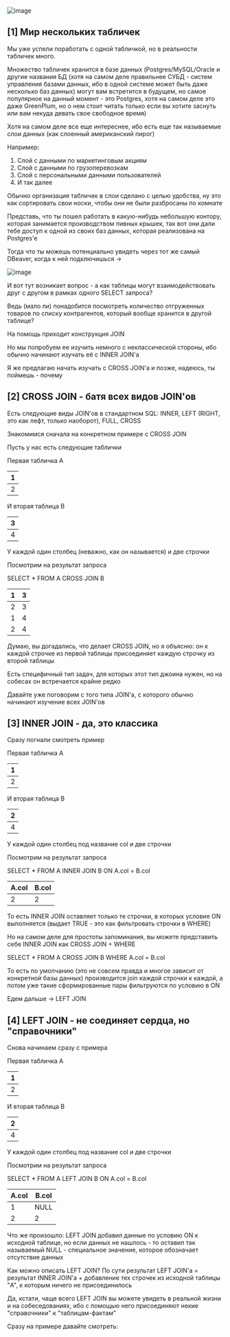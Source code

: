 ![image](https://github.com/user-attachments/assets/bd82951a-abbd-4d4c-9079-3ad9ee02edb9)


## [1] Мир нескольких табличек

Мы уже успели поработать с одной табличкой, но в реальности табличек много.

Множество табличек хранится в базе данных (Postgres/MySQL/Oracle и другие названия БД (хотя на самом деле правильнее СУБД - систем управления базами данных, ибо в одной системе может быть даже несколько баз данных) могут вам встретится в будущем, но самое популярное на данный момент - это Postgres, хотя на самом деле это даже GreenPlum, но о нем стоит читать только если вы хотите заснуть или вам некуда девать свое свободное время) 

Хотя на самом деле все еще интереснее, ибо есть еще так называемые слои данных (как слоенный американский пирог) 

Например:
1. Слой с данными по маркетинговым акциям
2. Слой с данными по грузоперевозкам
3. Слой с персональными данными пользователей
4. И так далее

Обычно организация табличек в слои сделано с целью удобства, ну это как сортировать свои носки, чтобы они не были разбросаны по комнате 

Представь, что ты пошел работать в какую-нибудь небольшую контору, которая занимается производством пивных крышек, так вот они дали тебе доступ к одной из своих баз данных, которая реализована на Postgres'e

Тогда что ты можешь потенциально увидеть через тот же самый DBeaver, когда к ней подключишься ->

![image](https://github.com/user-attachments/assets/7e913b79-a0a3-4c4f-b6dc-3a94315c8865)

И вот тут возникает вопрос - а как таблицы могут взаимодействовать друг с другом в рамках одного SELECT запроса?

Ведь (мало ли) понадобится посмотреть количество отгруженных товаров по списку контрагентов, который вообще хранится в другой таблице?

На помощь приходит конструкция JOIN 

Но мы попробуем ее изучить немного с неклассической стороны, ибо обычно начинают изучать её с INNER JOIN'a

Я же предлагаю начать изучать с CROSS JOIN'a и позже, надеюсь, ты поймешь - почему 


## [2] CROSS JOIN - батя всех видов JOIN'ов

Есть следующие виды JOIN'ов в стандартном SQL: INNER, LEFT (RIGHT, это как лефт, только наоборот), FULL, CROSS 

Знакомимся сначала на конкретном примере с CROSS JOIN 

Пусть у нас есть следующие таблички 

Первая табличка A

| 1 |
|---|
| 2 |

И вторая таблица B

| 3 |
|---|
| 4 |

У каждой один столбец (неважно, как он называется) и две строчки

Посмотрим на результат запроса 

SELECT *
FROM A 
CROSS JOIN B

| 1 | 3 |
|---|---|
| 2 | 3 |
| 1 | 4 |
| 2 | 4 |

Думаю, вы догадались, что делает CROSS JOIN, но я объясню: он к каждой строчке из первой таблицы присоединяет каждую строчку из второй таблицы 

Есть специфичный тип задач, для которых этот тип джоина нужен, но на собесах он встречается крайне редко

Давайте уже поговорим с того типа JOIN'а, с которого обычно начинают изучение всех JOIN'ов 

## [3] INNER JOIN - да, это классика

Сразу погнали смотреть пример

Первая табличка A

| 1 |
|---|
| 2 |

И вторая таблица B

| 2 |
|---|
| 4 |

У каждой один столбец под название col и две строчки

Посмотрим на результат запроса 

SELECT *
FROM A 
INNER JOIN B
ON A.col = B.col

| A.col  | B.col |
|---|---|
| 2 | 2 |

То есть INNER JOIN оставляет только те строчки, в которых условие ON выполняется (выдает TRUE - это как фильтровать строчки в WHERE)

Но на самом деле для простоты запоминания, вы можете представить себе INNER JOIN как CROSS JOIN + WHERE 

SELECT *
FROM A 
CROSS JOIN B
WHERE A.col = B.col

То есть по умолчанию (это не совсем правда и многое зависит от конкретной базы данных) производится join каждой строчки к каждой, а потом уже такие сформированные пары фильтруются по условию в ON 

Едем дальше -> LEFT JOIN 

## [4] LEFT JOIN  - не соединяет сердца, но "справочники"

Снова начинаем сразу с примера


Первая табличка A

| 1 |
|---|
| 2 |

И вторая таблица B

| 2 |
|---|
| 4 |

У каждой один столбец под название col и две строчки

Посмотрим на результат запроса 

SELECT *
FROM A 
LEFT JOIN B
ON A.col = B.col

| A.col  | B.col |
|---|---|
| 1 | NULL |
| 2 | 2 |


Что же произошло: LEFT JOIN добавил данные по условию ON к исходной таблице, но если данных не нашлось - то оставил так называемый NULL - специальное значение, которое обозначает отсутствие данных 

Как можно описать LEFT JOIN? По сути результат LEFT JOIN'a = результат INNER JOIN'a + добавление тех строчек из исходной таблицы "A", к которым ничего не присоединилось

Да, кстати, чаще всего LEFT JOIN вы можете увидеть в реальной жизни и на собеседованиях, ибо с помощью него присоединяют некие "справочники" к "таблицам-фактам"

Сразу на примере давайте смотреть: 


